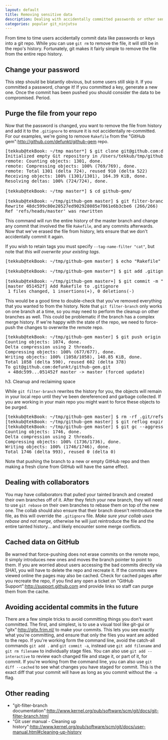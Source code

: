 ```yaml
---
layout: default
title: Removing sensitive data
description: Dealing with accidentally committed passwords or other sensitive information
categories: popular git_ninjutsu
---
```


From time to time users accidentally commit data like passwords or keys into a git repo.  While you can use `git rm` to remove the file, it will still be in the repo's history.  Fortunately, git makes it fairly simple to remove the file from the entire repo history.

Change your password
--------------------

This step should be blatantly obvious, but some users still skip it.  If you committed a password, change it!  If you committed a key, generate a new one.  Once the commit has been pushed you should consider the data to be compromised.  Period.

Purge the file from your repo
-----------------------------

Now that the password is changed, you want to remove the file from history and add it to the `.gitignore` to ensure it is not accidentally re-committed.  For our examples, we're going to remove `Rakefile` from the "GitHub gem":http://github.com/defunkt/github-gem repo.

<pre class="terminal">[tekkub@tekBook: ~/tmp master*] $ git clone git@github.com:defunkt/github-gem.git
Initialized empty Git repository in /Users/tekkub/tmp/github-gem/.git/
remote: Counting objects: 1301, done.
remote: Compressing objects: 100% (769/769), done.
remote: Total 1301 (delta 724), reused 910 (delta 522)
Receiving objects: 100% (1301/1301), 164.39 KiB, done.
Resolving deltas: 100% (724/724), done.

[tekkub@tekBook: ~/tmp master*] $ cd github-gem/

[tekkub@tekBook: ~/tmp/github-gem master] $ git filter-branch --index-filter 'git update-index --remove Rakefile' master
Rewrite 48dc599c80e20527ed902928085e7861e6b3cbe6 (266/266)
Ref 'refs/heads/master' was rewritten</pre>

This command will run the entire history of the master branch and change any commit that involved the file `Rakefile`, and any commits afterwards.  Now that we've erased the file from history, lets ensure that we don't accidentally commit it again.

If you wish to retain tags you must specify `--tag-name-filter "cat"`, but note that *this will overwrite your existing tags*.

<pre class="terminal">[tekkub@tekBook: ~/tmp/github-gem master] $ echo "Rakefile" >> .gitignore

[tekkub@tekBook: ~/tmp/github-gem master*] $ git add .gitignore

[tekkub@tekBook: ~/tmp/github-gem master+] $ git commit -m "Add Rakefile to .gitignore"
[master 051452f] Add Rakefile to .gitignore
 1 files changed, 1 insertions(+), 0 deletions(-)</pre>

This would be a good time to double-check that you've removed everything that you wanted to from the history.  Note that `git filter-branch` only works on one branch at a time, so you may need to perform the cleanup on other branches as well.  This could be problematic if the branch has a complex merge history.  If we're happy with the state of the repo, we need to force-push the changes to overwrite the remote repo.

<pre class="terminal">[tekkub@tekBook: ~/tmp/github-gem master] $ git push origin master --force
Counting objects: 1074, done.
Delta compression using 2 threads.
Compressing objects: 100% (677/677), done.
Writing objects: 100% (1058/1058), 148.85 KiB, done.
Total 1058 (delta 590), reused 602 (delta 378)
To git@github.com:defunkt/github-gem.git
 + 48dc599...051452f master -> master (forced update)</pre>

h3. Cleanup and reclaiming space

While `git filter-branch` rewrites the history for you, the objects will remain in your local repo until they've been dereferenced and garbage collected.  If you are working in your main repo you might want to force these objects to be purged.

<pre class="terminal">[tekkub@tekBook: ~/tmp/github-gem master] $ rm -rf .git/refs/original/
[tekkub@tekBook: ~/tmp/github-gem master] $ git reflog expire --all
[tekkub@tekBook: ~/tmp/github-gem master] $ git gc --aggressive --prune=1.minute
Counting objects: 1746, done.
Delta compression using 2 threads.
Compressing objects: 100% (1736/1736), done.
Writing objects: 100% (1746/1746), done.
Total 1746 (delta 993), reused 0 (delta 0)</pre>

Note that pushing the branch to a new or empty GitHub repo and then making a fresh clone from GitHub will have the same effect.

Dealing with collaborators
--------------------------

You may have collaborators that pulled your tainted branch and created their own branches off of it.  After they fetch your new branch, they will need to use `git rebase` on their own branches to rebase them on top of the new one.  The collab should also ensure that their branch doesn't reintroduce the file, as this will override the `.gitignore` file.  *Make sure your collab uses rebase and not merge,* otherwise he will just reintroduce the file and the entire tainted history... and likely encounter some merge conflicts.

Cached data on GitHub
---------------------

Be warned that force-pushing does not erase commits on the remote repo, it simply introduces new ones and moves the branch pointer to point to them.  If you are worried about users accessing the bad commits directly via SHA1, you will have to delete the repo and recreate it.  If the commits were viewed online the pages may also be cached.  Check for cached pages after you recreate the repo, if you find any open a ticket on "GitHub Support":http://support.github.com and provide links so staff can purge them from the cache.

Avoiding accidental commits in the future
-----------------------------------------

There are a few simple tricks to avoid committing things you don't want committed.  The first, and simplest, is to use a visual tool like git-gui or "gitx":http://gitx.frim.nl/ to make your commits.  This lets you see exactly what you're committing, and ensure that only the files you want are added to the repo.  If you're working form the command line, avoid the catch-all commands `git add .` and `git commit -a`, instead use `git add filename` and `git rm filename` to individually stage files.  You can also use `git add --interactive` to review each changed file and stage it, or part of it, for commit. If you're working from the command line, you can also use `git diff --cached` to see what changes you have staged for commit.  This is the exact diff that your commit will have as long as you commit without the `-a` flag.

Other reading
-------------

* "git-filter-branch documentation":http://www.kernel.org/pub/software/scm/git/docs/git-filter-branch.html
* "Git user manual - Cleaning up history":http://www.kernel.org/pub/software/scm/git/docs/user-manual.html#cleaning-up-history